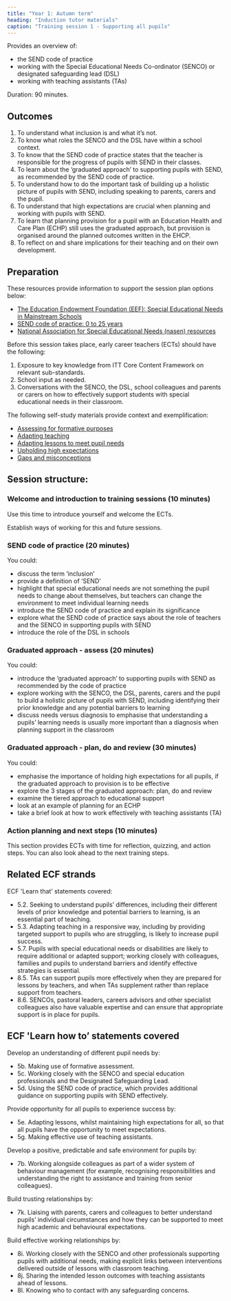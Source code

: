 ```yaml
---
title: "Year 1: Autumn term"
heading: "Induction tutor materials"
caption: "Training session 1 - Supporting all pupils"
---
```


Provides an overview of:

- the SEND code of practice
- working with the Special Educational Needs Co-ordinator (SENCO) or designated safeguarding lead (DSL)
- working with teaching assistants (TAs)

Duration: 90 minutes.

## Outcomes 

1. To understand what inclusion is and what it’s not.
2. To know what roles the SENCO and the DSL have within a school context.
3. To know that the SEND code of practice states that the teacher is responsible for the progress of pupils with SEND in their classes.
4. To learn about the ‘graduated approach’ to supporting pupils with SEND, as recommended by the SEND code of practice.
5. To understand how to do the important task of building up a holistic picture of pupils with SEND, including speaking to parents, carers and the pupil.
6. To understand that high expectations are crucial when planning and working with pupils with SEND.
7. To learn that planning provision for a pupil with an Education Health and Care Plan (ECHP) still uses the graduated approach, but provision is organised around the planned outcomes written in the EHCP.
8. To reflect on and share implications for their teaching and on their own development.

## Preparation 

These resources provide information to support the session plan options below:

- [The Education Endowment Foundation (EEF): Special Educational Needs in Mainstream Schools](https://educationendowmentfoundation.org.uk/education-evidence/guidance-reports/send)
- [SEND code of practice: 0 to 25 years](https://www.gov.uk/government/publications/send-code-of-practice-0-to-25)
- [National Association for Special Educational Needs (nasen) resources](https://nasen.org.uk/resources)

Before this session takes place, early career teachers (ECTs) should have the following:

1. Exposure to key knowledge from ITT Core Content Framework on relevant sub-standards.
2. School input as needed.
3. Conversations with the SENCO, the DSL, school colleagues and parents or carers on how to effectively support students with special educational needs in their classroom.

The following self-study materials provide context and exemplification: 

- [Assessing for formative purposes](/ambition-institute/year-1-subject/summer-week-9-ect-video) 
- [Adapting teaching](/ambition-institute/year-1-instruction/spring-week-6-ect-video) 
- [Adapting lessons to meet pupil needs](/ambition-institute/year-1-subject/summer-week-11-ect-lesson-content)
- [Upholding high expectations](/ambition-institute/year-1-behaviour/autumn-week-12-ect-video)
- [Gaps and misconceptions](/ambition-institute/year-1-subject/summer-week-4-ect-video)

## Session structure: 

### Welcome and introduction to training sessions (10 minutes)

Use this time to introduce yourself and welcome the ECTs.

Establish ways of working for this and future sessions.

### SEND code of practice (20 minutes)

You could:

- discuss the term ‘inclusion’
- provide a definition of ‘SEND’
- highlight that special educational needs are not something the pupil needs to change about themselves, but teachers can change the environment to meet individual learning needs
- introduce the SEND code of practice and explain its significance
- explore what the SEND code of practice says about the role of teachers and the SENCO in supporting pupils with SEND
- introduce the role of the DSL in schools

### Graduated approach - assess (20 minutes) 

You could:

- introduce the ‘graduated approach’ to supporting pupils with SEND as recommended by the code of practice
- explore working with the SENCO, the DSL, parents, carers and the pupil to build a holistic picture of pupils with SEND, including identifying their prior knowledge and any potential barriers to learning
- discuss needs versus diagnosis to emphasise that understanding a pupils’ learning needs is usually more important than a diagnosis when planning support in the classroom

### Graduated approach - plan, do and review (30 minutes)

You could:

- emphasise the importance of holding high expectations for all pupils, if the graduated approach to provision is to be effective
- explore the 3 stages of the graduated approach: plan, do and review
- examine the tiered approach to educational support 
- look at an example of planning for an ECHP
- take a brief look at how to work effectively with teaching assistants (TA)

### Action planning and next steps (10 minutes)

This section provides ECTs with time for reflection, quizzing, and action steps. You can also look ahead to the next training steps. 

## Related ECF strands

ECF 'Learn that’ statements covered:

- 5.2. Seeking to understand pupils’ differences, including their different levels of prior knowledge and potential barriers to learning, is an essential part of teaching.
- 5.3. Adapting teaching in a responsive way, including by providing targeted support to pupils who are struggling, is likely to increase pupil success.
- 5.7. Pupils with special educational needs or disabilities are likely to require additional or adapted support; working closely with colleagues, families and pupils to understand barriers and identify effective strategies is essential.
- 8.5. TAs can support pupils more effectively when they are prepared for lessons by teachers, and when TAs supplement rather than replace support from teachers.
- 8.6. SENCOs, pastoral leaders, careers advisors and other specialist colleagues also have valuable expertise and can ensure that appropriate support is in place for pupils.

## ECF 'Learn how to’ statements covered 

Develop an understanding of different pupil needs by:

- 5b. Making use of formative assessment.
- 5c. Working closely with the SENCO and special education professionals and the Designated Safeguarding Lead.
- 5d. Using the SEND code of practice, which provides additional guidance on supporting pupils with SEND effectively.

Provide opportunity for all pupils to experience success by:

- 5e. Adapting lessons, whilst maintaining high expectations for all, so that all pupils have the opportunity to meet expectations.
- 5g. Making effective use of teaching assistants.

Develop a positive, predictable and safe environment for pupils by:

- 7b. Working alongside colleagues as part of a wider system of behaviour management (for example, recognising responsibilities and understanding the right to assistance and training from senior colleagues).

Build trusting relationships by:

- 7k. Liaising with parents, carers and colleagues to better understand pupils’ individual circumstances and how they can be supported to meet high academic and behavioural expectations. 

Build effective working relationships by:

- 8i. Working closely with the SENCO and other professionals supporting pupils with additional needs, making explicit links between interventions delivered outside of lessons with classroom teaching.
- 8j. Sharing the intended lesson outcomes with teaching assistants ahead of lessons.
- 8l. Knowing who to contact with any safeguarding concerns.